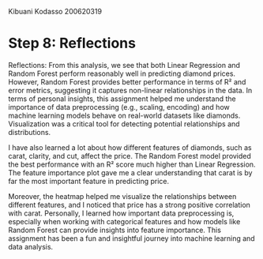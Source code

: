 Kibuani Kodasso
200620319
# Step 8: Reflections

Reflections:
From this analysis, we see that both Linear Regression and Random Forest perform reasonably well in predicting diamond prices.
However, Random Forest provides better performance in terms of R² and error metrics, suggesting it captures non-linear relationships in the data.
In terms of personal insights, this assignment helped me understand the importance of data preprocessing (e.g., scaling, encoding) and how machine learning models behave on real-world datasets like diamonds. Visualization was a critical tool for detecting potential relationships and distributions.

I have also learned a lot about how different features of diamonds, such as carat, clarity, and cut, affect the price. The Random Forest model provided the best performance with an R² score much higher than Linear Regression. The feature importance plot gave me a clear understanding that carat is by far the most important feature in predicting price.

Moreover, the heatmap helped me visualize the relationships between different features, and I noticed that price has a strong positive correlation with carat.
Personally, I learned how important data preprocessing is, especially when working with categorical features and how models like Random Forest can provide insights into feature importance. This assignment has been a fun and insightful journey into machine learning and data analysis.
